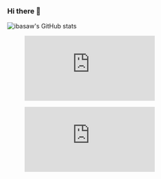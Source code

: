 ### Hi there 👋

<!--
**ibasaw54/ibasaw54** is a ✨ _special_ ✨ repository because its `README.md` (this file) appears on your GitHub profile.

Here are some ideas to get you started:

- 🔭 I’m currently working on ...
- 🌱 I’m currently learning ...
- 👯 I’m looking to collaborate on ...
- 🤔 I’m looking for help with ...
- 💬 Ask me about ...
- 📫 How to reach me: ...
- 😄 Pronouns: ...
- ⚡ Fun fact: ...
-->

![ibasaw's GitHub stats](https://github-readme-stats.vercel.app/api?username=ibasaw54&show_icons=true&theme=aura_dark)

<figure><embed src="https://wakatime.com/share/@ibasaw54/fdda0929-19c5-438e-be2c-71b056f2b137.svg"></embed></figure>

<figure><embed src="https://wakatime.com/share/@ibasaw54/9a7600ed-96ff-4599-9549-dd1db9dd1bde.svg"></embed></figure>

